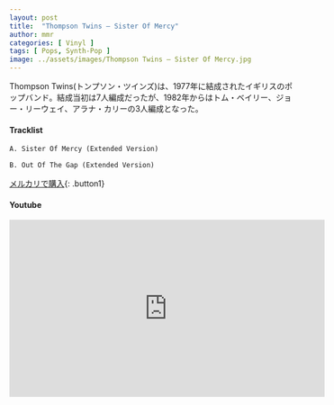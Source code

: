```yaml
---
layout: post
title:  "Thompson Twins – Sister Of Mercy"
author: mmr
categories: [ Vinyl ]
tags: [ Pops, Synth-Pop ]
image: ../assets/images/Thompson Twins – Sister Of Mercy.jpg
---
```


Thompson Twins(トンプソン・ツインズ)は、1977年に結成されたイギリスのポップバンド。結成当初は7人編成だったが、1982年からはトム・ベイリー、ジョー・リーウェイ、アラナ・カリーの3人編成となった。

#### Tracklist
```md
A. Sister Of Mercy (Extended Version)

B. Out Of The Gap (Extended Version)
```

[メルカリで購入](https://jp.mercari.com/item/m97070864685?afid=6142608987){: .button1}

#### Youtube
<iframe width="560" height="315" src="https://www.youtube.com/embed/e1O_Voa3rLU?si=k23tYo5rFnubCdzQ" title="YouTube video player" frameborder="0" allow="accelerometer; autoplay; clipboard-write; encrypted-media; gyroscope; picture-in-picture; web-share" referrerpolicy="strict-origin-when-cross-origin" allowfullscreen></iframe>